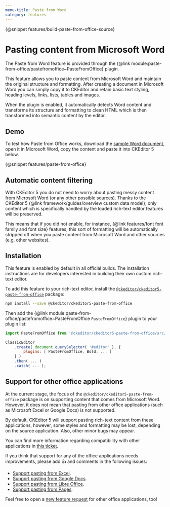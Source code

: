 ```yaml
---
menu-title: Paste from Word
category: features
---
```


{@snippet features/build-paste-from-office-source}

# Pasting content from Microsoft Word

The Paste from Word feature is provided through the {@link module:paste-from-office/pastefromoffice~PasteFromOffice} plugin.

This feature allows you to paste content from Microsoft Word and maintain the original structure and formatting. After creating a document in Microsoft Word you can simply copy it to CKEditor and retain basic text styling, heading levels, links, lists, tables and images.

When the plugin is enabled, it automatically detects Word content and transforms its structure and formatting to clean HTML which is then transformed into semantic content by the editor.

## Demo

To test how Paste from Office works, download the [sample Word document](../assets/CKEditor5.PFO.Sample.Recognition_of_Achievement.docx), open it in Microsoft Word, copy the content and paste it into CKEditor 5 below.

{@snippet features/paste-from-office}

## Automatic content filtering

With CKEditor 5 you do not need to worry about pasting messy content from Microsoft Word (or any other possible sources). Thanks to the CKEditor 5 {@link framework/guides/overview custom data model}, only content which is specifically handled by the loaded rich-text editor features will be preserved.

This means that if you did not enable, for instance, {@link features/font font family and font size} features, this sort of formatting will be automatically stripped off when you paste content from Microsoft Word and other sources (e.g. other websites).

## Installation

<info-box info>
	This feature is enabled by default in all official builds. The installation instructions are for developers interested in building their own custom rich-text editor.
</info-box>

To add this feature to your rich-text editor, install the [`@ckeditor/ckeditor5-paste-from-office`](https://www.npmjs.com/package/@ckeditor/ckeditor5-paste-from-office) package:

```bash
npm install --save @ckeditor/ckeditor5-paste-from-office
```

Then add the {@link module:paste-from-office/pastefromoffice~PasteFromOffice `PasteFromOffice`} plugin to your plugin list:

```js
import PasteFromOffice from '@ckeditor/ckeditor5-paste-from-office/src/pastefromoffice';

ClassicEditor
	.create( document.querySelector( '#editor' ), {
		plugins: [ PasteFromOffice, Bold, ... ]
	} )
	.then( ... )
	.catch( ... );
```

## Support for other office applications

At the current stage, the focus of the `@ckeditor/ckeditor5-paste-from-office` package is on supporting content that comes from Microsoft Word. However, it does not mean that pasting from other office applications (such as Microsoft Excel or Google Docs) is not supported.

By default, CKEditor 5 will support pasting rich-text content from these applications, however, some styles and formatting may be lost, depending on the source application. Also, other minor bugs may appear.

You can find more information regarding compatibility with other applications in [this ticket](https://github.com/ckeditor/ckeditor5/issues/1184#issuecomment-409828069).

If you think that support for any of the office applications needs improvements, please add 👍 and comments in the following issues:

* [Support pasting from Excel](https://github.com/ckeditor/ckeditor5-paste-from-office/issues/23).
* [Support pasting from Google Docs](https://github.com/ckeditor/ckeditor5-paste-from-office/issues/20).
* [Support pasting from Libre Office](https://github.com/ckeditor/ckeditor5-paste-from-office/issues/35).
* [Support pasting from Pages](https://github.com/ckeditor/ckeditor5-paste-from-office/issues/36).

Feel free to open a [new feature request](https://github.com/ckeditor/ckeditor5-paste-from-office/issues/new) for other office applications, too!
